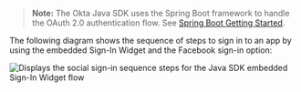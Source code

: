 > **Note:** The Okta Java SDK uses the Spring Boot framework to handle the OAuth 2.0 authentication flow. See [Spring Boot Getting Started](https://spring.io/guides/gs/spring-boot/).

The following diagram shows the sequence of steps to sign in to an app by using the embedded Sign-In Widget and the Facebook sign-in option:

<div class="full">

![Displays the social sign-in sequence steps for the Java SDK embedded Sign-In Widget flow](/img/oie-embedded-sdk/oie-embedded-widget-use-case-social-sign-in-java.png)

</div>

